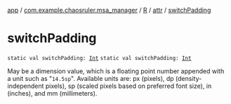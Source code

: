 [app](../../../index.md) / [com.example.chaosruler.msa_manager](../../index.md) / [R](../index.md) / [attr](index.md) / [switchPadding](.)

# switchPadding

`static val switchPadding: `[`Int`](https://kotlinlang.org/api/latest/jvm/stdlib/kotlin/-int/index.html)
`static val switchPadding: `[`Int`](https://kotlinlang.org/api/latest/jvm/stdlib/kotlin/-int/index.html)

May be a dimension value, which is a floating point number appended with a unit such as "`14.5sp`". Available units are: px (pixels), dp (density-independent pixels), sp (scaled pixels based on preferred font size), in (inches), and mm (millimeters).

